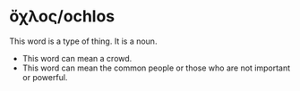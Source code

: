 # ὄχλος/ochlos
This word is a type of thing. It is a noun.
* This word can mean a crowd.
* This word can mean the common people or those who are not important or powerful.
